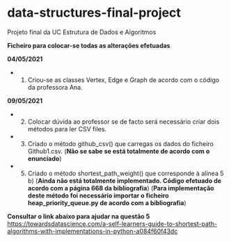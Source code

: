 # data-structures-final-project
Projeto final da UC Estrutura de Dados e Algoritmos

**Ficheiro para colocar-se todas as alterações efetuadas**

**04/05/2021**

* 1. Criou-se as classes Vertex, Edge e Graph de acordo com o código da professora Ana.

**09/05/2021**

* 2. Colocar dúvida ao professor se de facto será necessário criar dois métodos para ler CSV files.

* 3. Criado o método github_csv() que carregas os dados do ficheiro Github1.csv. (**Não se sabe se está totalmente de acordo com o enunciado**)

* 5. Criado o método shortest_path_weight() que corresponde à alínea 5 b) (**Ainda não está totalmente implementado. Código efetuado de acordo com a página 668 da bibliografia**) (**Para implementação deste método foi necessário importar o ficheiro heap_priority_queue.py de acordo com a bibliografia**)

**Consultar o link abaixo para ajudar na questão 5**
https://towardsdatascience.com/a-self-learners-guide-to-shortest-path-algorithms-with-implementations-in-python-a084f60f43dc
